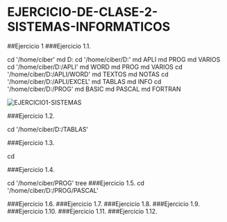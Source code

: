 # EJERCICIO-DE-CLASE-2-SISTEMAS-INFORMATICOS

##Ejercicio 1
###Ejercicio 1.1.

cd '/home/ciber'
md D:
cd '/home/ciber/D:'
md APLI
md PROG
md VARIOS
cd '/home/ciber/D:/APLI'
md WORD
md PROG
md VARIOS
cd '/home/ciber/D:/APLI/WORD'
md TEXTOS
md NOTAS
cd '/home/ciber/D:/APLI/EXCEL'
md TABLAS
md INFO
cd '/home/ciber/D:/PROG'
md BASIC
md PASCAL
md FORTRAN

![EJERCICIO1-SISTEMAS](https://user-images.githubusercontent.com/91737963/159564882-f75b10b7-1163-46a4-b6e6-279cf5691dce.png)

###Ejercicio 1.2.

cd '/home/ciber/D:/TABLAS'

###Ejercicio 1.3.

cd 

###Ejercicio 1.4.

cd '/home/ciber/PROG'
tree
###Ejercicio 1.5.
cd '/home/ciber/D:/PROG/PASCAL'

###Ejercicio 1.6.
###Ejercicio 1.7.
###Ejercicio 1.8.
###Ejercicio 1.9.
###Ejercicio 1.10.
###Ejercicio 1.11.
###Ejercicio 1.12.
